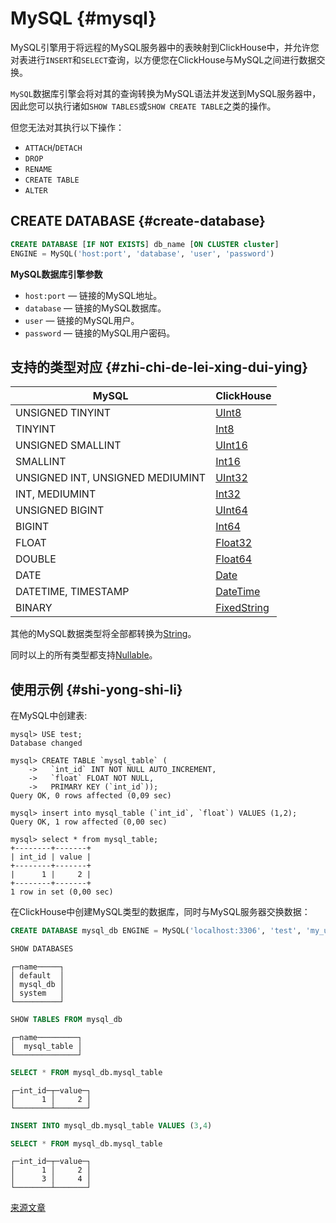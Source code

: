 # MySQL {#mysql}

MySQL引擎用于将远程的MySQL服务器中的表映射到ClickHouse中，并允许您对表进行`INSERT`和`SELECT`查询，以方便您在ClickHouse与MySQL之间进行数据交换。

`MySQL`数据库引擎会将对其的查询转换为MySQL语法并发送到MySQL服务器中，因此您可以执行诸如`SHOW TABLES`或`SHOW CREATE TABLE`之类的操作。

但您无法对其执行以下操作：

-   `ATTACH`/`DETACH`
-   `DROP`
-   `RENAME`
-   `CREATE TABLE`
-   `ALTER`

## CREATE DATABASE {#create-database}

``` sql
CREATE DATABASE [IF NOT EXISTS] db_name [ON CLUSTER cluster]
ENGINE = MySQL('host:port', 'database', 'user', 'password')
```

**MySQL数据库引擎参数**

-   `host:port` — 链接的MySQL地址。
-   `database` — 链接的MySQL数据库。
-   `user` — 链接的MySQL用户。
-   `password` — 链接的MySQL用户密码。

## 支持的类型对应 {#zhi-chi-de-lei-xing-dui-ying}

| MySQL                            | ClickHouse                                  |
|----------------------------------|---------------------------------------------|
| UNSIGNED TINYINT                 | [UInt8](../../sql_reference/data_types/int_uint.md)          |
| TINYINT                          | [Int8](../../sql_reference/data_types/int_uint.md)           |
| UNSIGNED SMALLINT                | [UInt16](../../sql_reference/data_types/int_uint.md)         |
| SMALLINT                         | [Int16](../../sql_reference/data_types/int_uint.md)          |
| UNSIGNED INT, UNSIGNED MEDIUMINT | [UInt32](../../sql_reference/data_types/int_uint.md)         |
| INT, MEDIUMINT                   | [Int32](../../sql_reference/data_types/int_uint.md)          |
| UNSIGNED BIGINT                  | [UInt64](../../sql_reference/data_types/int_uint.md)         |
| BIGINT                           | [Int64](../../sql_reference/data_types/int_uint.md)          |
| FLOAT                            | [Float32](../../sql_reference/data_types/float.md)           |
| DOUBLE                           | [Float64](../../sql_reference/data_types/float.md)           |
| DATE                             | [Date](../../sql_reference/data_types/date.md)               |
| DATETIME, TIMESTAMP              | [DateTime](../../sql_reference/data_types/datetime.md)       |
| BINARY                           | [FixedString](../../sql_reference/data_types/fixedstring.md) |

其他的MySQL数据类型将全部都转换为[String](../../sql_reference/data_types/string.md)。

同时以上的所有类型都支持[Nullable](../../sql_reference/data_types/nullable.md)。

## 使用示例 {#shi-yong-shi-li}

在MySQL中创建表:

    mysql> USE test;
    Database changed

    mysql> CREATE TABLE `mysql_table` (
        ->   `int_id` INT NOT NULL AUTO_INCREMENT,
        ->   `float` FLOAT NOT NULL,
        ->   PRIMARY KEY (`int_id`));
    Query OK, 0 rows affected (0,09 sec)

    mysql> insert into mysql_table (`int_id`, `float`) VALUES (1,2);
    Query OK, 1 row affected (0,00 sec)

    mysql> select * from mysql_table;
    +--------+-------+
    | int_id | value |
    +--------+-------+
    |      1 |     2 |
    +--------+-------+
    1 row in set (0,00 sec)

在ClickHouse中创建MySQL类型的数据库，同时与MySQL服务器交换数据：

``` sql
CREATE DATABASE mysql_db ENGINE = MySQL('localhost:3306', 'test', 'my_user', 'user_password')
```

``` sql
SHOW DATABASES
```

``` text
┌─name─────┐
│ default  │
│ mysql_db │
│ system   │
└──────────┘
```

``` sql
SHOW TABLES FROM mysql_db
```

``` text
┌─name─────────┐
│  mysql_table │
└──────────────┘
```

``` sql
SELECT * FROM mysql_db.mysql_table
```

``` text
┌─int_id─┬─value─┐
│      1 │     2 │
└────────┴───────┘
```

``` sql
INSERT INTO mysql_db.mysql_table VALUES (3,4)
```

``` sql
SELECT * FROM mysql_db.mysql_table
```

``` text
┌─int_id─┬─value─┐
│      1 │     2 │
│      3 │     4 │
└────────┴───────┘
```

[来源文章](https://clickhouse.tech/docs/en/database_engines/mysql/) <!--hide-->
